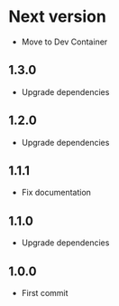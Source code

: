 # Next version
+ Move to Dev Container

## 1.3.0
+ Upgrade dependencies

## 1.2.0
+ Upgrade dependencies

## 1.1.1
+ Fix documentation

## 1.1.0
+ Upgrade dependencies

## 1.0.0
+ First commit